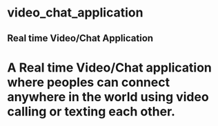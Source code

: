 # video_chat_application

<h2>Real time Video/Chat Application</h2>

<h1>A Real time Video/Chat application where peoples can connect anywhere in the world using video calling or texting each other.</h1>
